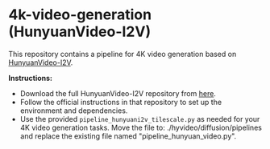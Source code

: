 # 4k-video-generation (HunyuanVideo-I2V)

This repository contains a pipeline for 4K video generation based on [HunyuanVideo-I2V](https://github.com/Tencent/HunyuanVideo-I2V).

**Instructions:**
- Download the full HunyuanVideo-I2V repository from [here](https://github.com/Tencent/HunyuanVideo-I2V).
- Follow the official instructions in that repository to set up the environment and dependencies.
- Use the provided `pipeline_hunyuani2v_tilescale.py` as needed for your 4K video generation tasks. Move the file to: ./hyvideo/diffusion/pipelines and replace the existing file named "pipeline_hunyuan_video.py".